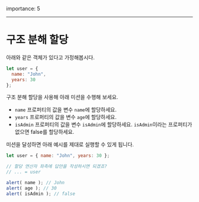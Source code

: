 importance: 5

---

# 구조 분해 할당

아래와 같은 객체가 있다고 가정해봅시다.

```js
let user = {
  name: "John",
  years: 30
};
```

구조 분해 할당을 사용해 아래 미션을 수행해 보세요.

- `name` 프로퍼티의 값을 변수 `name`에 할당하세요.
- `years` 프로퍼티의 값을 변수 `age`에 할당하세요.
- `isAdmin` 프로퍼티의 값을 변수 `isAdmin`에 할당하세요. `isAdmin`이라는 프로퍼티가 없으면 false를 할당하세요.

미션을 달성하면 아래 예시를 제대로 실행할 수 있게 됩니다.

```js
let user = { name: "John", years: 30 };

// 할당 연산자 좌측에 답안을 작성하시면 되겠죠?
// ... = user

alert( name ); // John
alert( age ); // 30
alert( isAdmin ); // false
```
